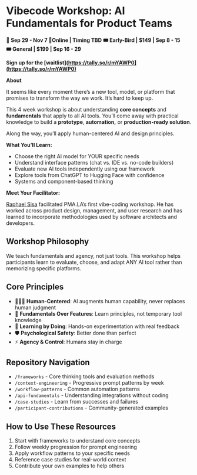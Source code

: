 # Vibecode Workshop: AI Fundamentals for Product Teams

**📅 Sep 29 \- Nov 7 📍Online | Timing TBD**
**🎟️ Early-Bird | $149 | Sep 8 \- 15**  
**🎟️ General | $199 | Sep 16 \- 29**  

**Sign up for the [waitlist](https://tally.so/r/mYAWP0](https://tally.so/r/mYAWP0)**

**About**

It seems like every moment there’s a new tool, model, or platform that promises to transform the way we work. It’s hard to keep up.

This 4 week workshop is about understanding **core concepts** and **fundamentals** that apply to all AI tools. You’ll come away with practical knowledge to build a **prototype**, **automation,** or **production-ready solution**. 

Along the way, you’ll apply human-centered AI and design principles.

**What You’ll Learn:**

* Choose the right AI model for YOUR specific needs  
* Understand interface patterns (chat vs. IDE vs. no-code builders)   
* Evaluate new AI tools independently using our framework   
* Explore tools from ChatGPT to Hugging Face with confidence  
* Systems and component-based thinking

**Meet Your Facilitator:**

[Raphael Sisa](https://www.linkedin.com/in/raphaelsisa/) facilitated PMA.LA’s first vibe-coding workshop. He has worked across product design, management, and user research and has learned to incorporate methodologies used by software architects and developers.

## Workshop Philosophy
We teach fundamentals and agency, not just tools. This workshop helps participants learn to evaluate, choose, and adapt ANY AI tool rather than memorizing specific platforms.

## Core Principles
- 🧑‍🤝‍🧑 **Human-Centered**: AI augments human capability, never replaces human judgment
- 🎯 **Fundamentals Over Features**: Learn principles, not temporary tool knowledge
- 🔄 **Learning by Doing**: Hands-on experimentation with real feedback
- 🛡️ **Psychological Safety**: Better done than perfect
- ⚡ **Agency & Control**: Humans stay in charge

## Repository Navigation
- `/frameworks` - Core thinking tools and evaluation methods
- `/context-engineering` - Progressive prompt patterns by week
- `/workflow-patterns` - Common automation patterns
- `/api-fundamentals` - Understanding integrations without coding
- `/case-studies` - Learn from successes and failures
- `/participant-contributions` - Community-generated examples

## How to Use These Resources
1. Start with frameworks to understand core concepts
2. Follow weekly progression for prompt engineering
3. Apply workflow patterns to your specific needs
4. Reference case studies for real-world context
5. Contribute your own examples to help others
